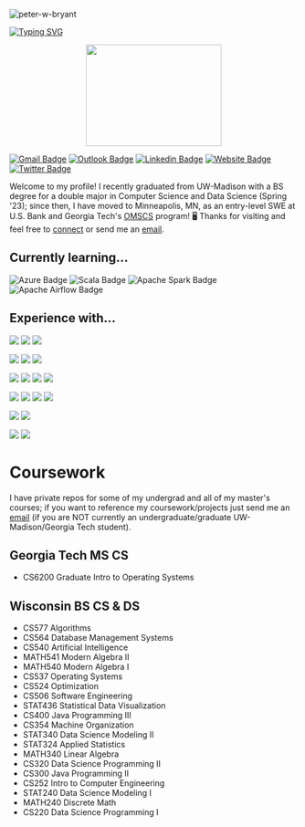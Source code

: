 <p align="left"> <img src="https://komarev.com/ghpvc/?username=peter-w-bryant&label=Profile%20views&color=0e75b6&style=flat" alt="peter-w-bryant" /> </p>

[![Typing SVG](https://readme-typing-svg.demolab.com?font=Fira+Code&weight=500&pause=1000&color=B3A369&width=435&lines=Hi+there%2C+I'm+Peter.+%F0%9F%91%8B;My+contact+info+is+below!+⬇️)](https://git.io/typing-svg)

<p align="center">
  <img src="https://media.tenor.com/fDCXfXT2Za8AAAAC/hippie-spongebob.gif" width="237" height="178" />
</p>

[![Gmail Badge](https://img.shields.io/badge/-pwbryant1@gmail.com-c14438?style=flat&logo=Gmail&logoColor=white&link=mailto:pwbryant1@gmail.com)](mailto:pwbryant1@gmail.com)
[![Outlook Badge](https://img.shields.io/badge/-peter.bryant@gatech.edu-B3A369?style=flat&logo=Microsoft-Outlook&logoColor=white&link=mailto:peter.bryant@gatech.edu)](mailto:peter.bryant@gatech.edu)
[![Linkedin Badge](https://img.shields.io/badge/-Peter&nbsp;Bryant-blue?style=flat&logo=Linkedin&logoColor=white&link=https://www.linkedin.com/in/peter-bryant-33b7091b6/)](https://www.linkedin.com/in/peter-bryant-33b7091b6/)
[![Website Badge](https://img.shields.io/badge/-peterbryant.me-blueviolet?style=flat&logo=Google-Chrome&logoColor=white&link=https://peterbryant.me)](https://peterbryant.me/)
[![Twitter Badge](https://img.shields.io/badge/-@peterwbryant-1ca0f1?style=flat&labelColor=1ca0f1&logo=twitter&logoColor=white&link=https://twitter.com/peterwbryant)](https://twitter.com/peterwbryant)

Welcome to my profile! I recently graduated from UW-Madison with a BS degree for a double major in Computer Science and Data Science (Spring '23); since then, I have moved to Minneapolis, MN, as an entry-level SWE at U.S. Bank and Georgia Tech's [OMSCS]([url](https://omscs.gatech.edu/)) program! 🖥️ Thanks for visiting and feel free to [connect](https://www.linkedin.com/in/peter-bryant-33b7091b6/) or send me an [email](mailto:pwbryant1@gmail.com).

<!-- <a href="https://git.io/streak-stats">
    <img src="https://streak-stats.demolab.com/?user=peter-w-bryant&theme=dark&hide_longest_streak=true&card_width=250&starting_year=2023" alt="GitHub Streak" />
</a>
<!-->

## Currently learning...
![Azure Badge](https://img.shields.io/badge/-Microsoft%20Azure-0089D6?style=flat&logo=Microsoft%20Azure&logoColor=white)
![Scala Badge](https://img.shields.io/badge/-Scala-D73222?style=flat&logo=Scala&logoColor=white)
![Apache Spark Badge](https://img.shields.io/badge/-Apache%20Spark-E84E31?style=flat&logo=Apache%20Spark&logoColor=white)
![Apache Airflow Badge](https://img.shields.io/badge/-Apache%20Airflow-0178E7?style=flat&logo=Apache%20Airflow&logoColor=white)

## Experience with...
<img src = "https://img.shields.io/badge/-Git-E84E31?style=flat&logo=Git&logoColor=white"> <img src = "https://img.shields.io/badge/-Gitlab-F46A25?style=flat&logo=Gitlab&logoColor=white"> <img src = "https://img.shields.io/badge/-Docker-2392E6?style=flat&logo=Docker&logoColor=white">

<img src = "https://img.shields.io/badge/-Python-366C9C?style=flat&logo=Python&logoColor=white"> <img src="https://img.shields.io/badge/-Flask-000000?style=flat&logo=Flask&logoColor=white"> <img src="https://img.shields.io/badge/-FastAPI-059487?style=flat&logo=FastAPI&logoColor=white">

<img src = "https://img.shields.io/badge/-GraphQL-DE33A6?style=flat&logo=GraphQL&logoColor=white"> <img src = "https://img.shields.io/badge/-MySQL-DD8A00?style=flat&logo=mysql&logoColor=white"> <img src = "https://img.shields.io/badge/-PostgreSQL-31648C?style=flat&logo=PostgreSQL&logoColor=white"> <img src = "https://img.shields.io/badge/-SQLite-6EB9E4?style=flat&logo=SQLite&logoColor=white">

<img src = "https://img.shields.io/badge/-JavaScript-DD9A1B?style=flat&logo=javascript&logoColor=white"> <img src = "https://img.shields.io/badge/-JQuery-0C101F?style=flat&logo=JQuery&logoColor=white"> <img src = "https://img.shields.io/badge/-HTML5-DD4B25?style=flat&logo=HTML5&logoColor=white"> <img src = "https://img.shields.io/badge/-CSS-4762E0?style=flat&logo=CSS3&logoColor=white">

<img src = "https://img.shields.io/badge/-R-2468B9?style=flat&logo=r&logoColor=white"> <img src = "https://img.shields.io/badge/-Julia-8F55AC?style=flat&logo=Julia&logoColor=white">

<img src = "https://img.shields.io/badge/-C-006BAA?style=flat&logo=C&logoColor=white"> <img src = "https://img.shields.io/badge/-gdb-7B7B7B?style=flat&logo=gdb&logoColor=white">

# Coursework
I have private repos for some of my undergrad and all of my master's courses; if you want to reference my coursework/projects just send me an [email](mailto:pwbryant1@gmail.com) (if you are NOT currently an undergraduate/graduate UW-Madison/Georgia Tech student).

## Georgia Tech MS CS
<ul>
  <li>CS6200 Graduate Intro to Operating Systems</li>
</ul>

## Wisconsin BS CS & DS
  <ul >
    <li>CS577 Algorithms</li>
    <li>CS564 Database Management Systems</li>
    <li>CS540 Artificial Intelligence</li>
    <li>MATH541 Modern Algebra II</li>
    <li>MATH540 Modern Algebra I</li>
    <li>CS537 Operating Systems</li>
    <li>CS524 Optimization</li>
    <li>CS506 Software Engineering</li>
    <li>STAT436 Statistical Data Visualization</li>
    <li>CS400 Java Programming III</li>
    <li>CS354 Machine Organization</li>
    <li>STAT340 Data Science Modeling II</li>
    <li>STAT324 Applied Statistics</li>
    <li>MATH340 Linear Algebra</li>
    <li>CS320 Data Science Programming II</li>
    <li>CS300 Java Programming II</li>
    <li>CS252 Intro to Computer Engineering</li>
    <li>STAT240 Data Science Modeling I</li>
    <li>MATH240 Discrete Math</li>
    <li>CS220 Data Science Programming I</li>
  </ul>
